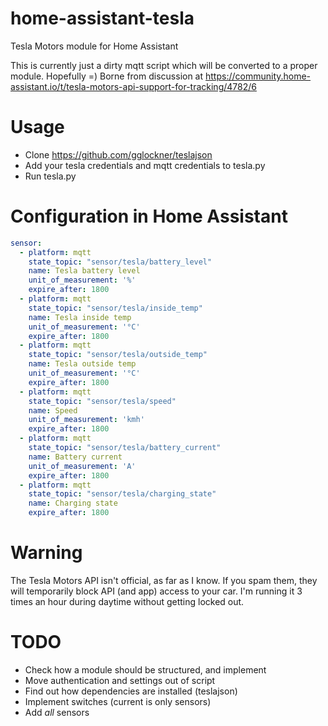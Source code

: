 # home-assistant-tesla
Tesla Motors module for Home Assistant

This is currently just a dirty mqtt script which will be converted to a proper module. Hopefully =) Borne from discussion at https://community.home-assistant.io/t/tesla-motors-api-support-for-tracking/4782/6

# Usage
* Clone https://github.com/gglockner/teslajson
* Add your tesla credentials and mqtt credentials to tesla.py
* Run tesla.py

# Configuration in Home Assistant

```yaml
sensor:
  - platform: mqtt
    state_topic: "sensor/tesla/battery_level"
    name: Tesla battery level
    unit_of_measurement: '%'
    expire_after: 1800
  - platform: mqtt
    state_topic: "sensor/tesla/inside_temp"
    name: Tesla inside temp
    unit_of_measurement: '°C'
    expire_after: 1800
  - platform: mqtt
    state_topic: "sensor/tesla/outside_temp"
    name: Tesla outside temp
    unit_of_measurement: '°C'
    expire_after: 1800
  - platform: mqtt
    state_topic: "sensor/tesla/speed"
    name: Speed
    unit_of_measurement: 'kmh'
    expire_after: 1800
  - platform: mqtt
    state_topic: "sensor/tesla/battery_current"
    name: Battery current
    unit_of_measurement: 'A'
    expire_after: 1800
  - platform: mqtt
    state_topic: "sensor/tesla/charging_state"
    name: Charging state
    expire_after: 1800
```

# Warning
The Tesla Motors API isn't official, as far as I know. If you spam them, they will temporarily block API (and app) access to your car. I'm running it 3 times an hour during daytime without getting locked out.

# TODO
* Check how a module should be structured, and implement
* Move authentication and settings out of script
* Find out how dependencies are installed (teslajson)
* Implement switches (current is only sensors)
* Add _all_ sensors
